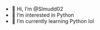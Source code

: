 - 👋 Hi, I’m @Slmudd02
- 👀 I’m interested in Python
- 🌱 I’m currently learning Python lol

<!---
Slmudd02/Slmudd02 is a ✨ special ✨ repository because its `README.md` (this file) appears on your GitHub profile.
You can click the Preview link to take a look at your changes.
--->
